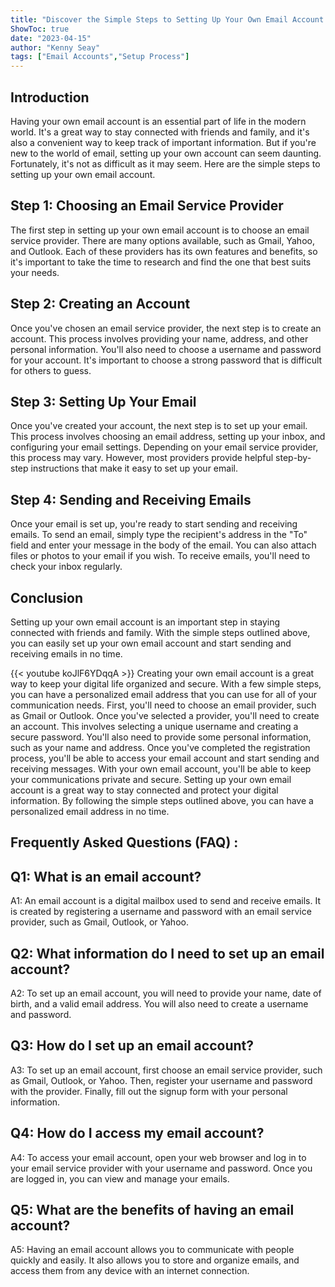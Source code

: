```yaml
---
title: "Discover the Simple Steps to Setting Up Your Own Email Account!"
ShowToc: true 
date: "2023-04-15"
author: "Kenny Seay" 
tags: ["Email Accounts","Setup Process"]
---
```

## Introduction
Having your own email account is an essential part of life in the modern world. It's a great way to stay connected with friends and family, and it's also a convenient way to keep track of important information. But if you're new to the world of email, setting up your own account can seem daunting. Fortunately, it's not as difficult as it may seem. Here are the simple steps to setting up your own email account. 

## Step 1: Choosing an Email Service Provider
The first step in setting up your own email account is to choose an email service provider. There are many options available, such as Gmail, Yahoo, and Outlook. Each of these providers has its own features and benefits, so it's important to take the time to research and find the one that best suits your needs. 

## Step 2: Creating an Account
Once you've chosen an email service provider, the next step is to create an account. This process involves providing your name, address, and other personal information. You'll also need to choose a username and password for your account. It's important to choose a strong password that is difficult for others to guess. 

## Step 3: Setting Up Your Email
Once you've created your account, the next step is to set up your email. This process involves choosing an email address, setting up your inbox, and configuring your email settings. Depending on your email service provider, this process may vary. However, most providers provide helpful step-by-step instructions that make it easy to set up your email. 

## Step 4: Sending and Receiving Emails
Once your email is set up, you're ready to start sending and receiving emails. To send an email, simply type the recipient's address in the "To" field and enter your message in the body of the email. You can also attach files or photos to your email if you wish. To receive emails, you'll need to check your inbox regularly. 

## Conclusion
Setting up your own email account is an important step in staying connected with friends and family. With the simple steps outlined above, you can easily set up your own email account and start sending and receiving emails in no time.

{{< youtube koJlF6YDqqA >}} 
Creating your own email account is a great way to keep your digital life organized and secure. With a few simple steps, you can have a personalized email address that you can use for all of your communication needs. First, you'll need to choose an email provider, such as Gmail or Outlook. Once you've selected a provider, you'll need to create an account. This involves selecting a unique username and creating a secure password. You'll also need to provide some personal information, such as your name and address. Once you've completed the registration process, you'll be able to access your email account and start sending and receiving messages. With your own email account, you'll be able to keep your communications private and secure. Setting up your own email account is a great way to stay connected and protect your digital information. By following the simple steps outlined above, you can have a personalized email address in no time.

## Frequently Asked Questions (FAQ) :
## Q1: What is an email account?
A1: An email account is a digital mailbox used to send and receive emails. It is created by registering a username and password with an email service provider, such as Gmail, Outlook, or Yahoo.

## Q2: What information do I need to set up an email account?
A2: To set up an email account, you will need to provide your name, date of birth, and a valid email address. You will also need to create a username and password.

## Q3: How do I set up an email account?
A3: To set up an email account, first choose an email service provider, such as Gmail, Outlook, or Yahoo. Then, register your username and password with the provider. Finally, fill out the signup form with your personal information.

## Q4: How do I access my email account?
A4: To access your email account, open your web browser and log in to your email service provider with your username and password. Once you are logged in, you can view and manage your emails.

## Q5: What are the benefits of having an email account?
A5: Having an email account allows you to communicate with people quickly and easily. It also allows you to store and organize emails, and access them from any device with an internet connection.





